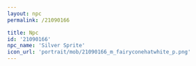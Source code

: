 ```yaml
---
layout: npc
permalink: /21090166

title: Npc
id: '21090166'
npc_name: 'Silver Sprite'
icon_url: 'portrait/mob/21090166_m_fairyconehatwhite_p.png'
---
```

